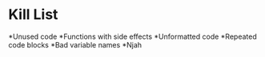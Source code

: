 Kill List
=========
*Unused code
*Functions with side effects
*Unformatted code
*Repeated code blocks
*Bad variable names
*Njah
